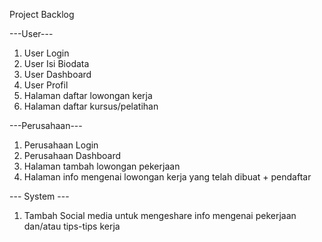 Project Backlog

---User---
1. User Login
2. User Isi Biodata
3. User Dashboard 
4. User Profil
5. Halaman daftar lowongan kerja
6. Halaman daftar kursus/pelatihan



---Perusahaan---
1. Perusahaan Login
2. Perusahaan Dashboard
3. Halaman tambah lowongan pekerjaan
4. Halaman info mengenai lowongan kerja yang telah dibuat + pendaftar


--- System ---
1. Tambah Social media untuk mengeshare info mengenai pekerjaan dan/atau tips-tips kerja
